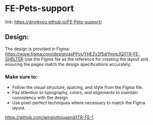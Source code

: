 # FE-Pets-support
link: https://dmnkyou.github.io/FE-Pets-support/


## Design: 
The design is provided in Figma: https://www.figma.com/design/asPPoUYHEZy2f5slYmreJQ/ITR-FE-SHELTER
Use the Figma file as the reference for creating the layout and ensuring the pages match the design specifications accurately.

### Make sure to:
* Follow the visual structure, spacing, and style from the Figma file.
* Pay attention to typography, colors, and alignments to maintain consistency with the design.
* Use pixel-perfect techniques where necessary to match the Figma layout.

https://github.com/iamsixthousand/ITR-FE-1
